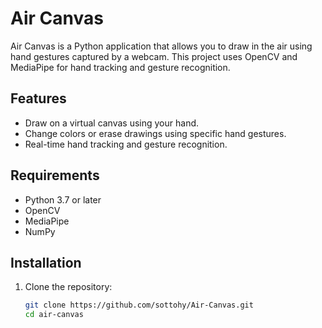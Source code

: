 # Air Canvas

Air Canvas is a Python application that allows you to draw in the air using hand gestures captured by a webcam. This project uses OpenCV and MediaPipe for hand tracking and gesture recognition.

## Features

- Draw on a virtual canvas using your hand.
- Change colors or erase drawings using specific hand gestures.
- Real-time hand tracking and gesture recognition.

## Requirements

- Python 3.7 or later
- OpenCV
- MediaPipe
- NumPy

## Installation

1. Clone the repository:
   ```bash
   git clone https://github.com/sottohy/Air-Canvas.git
   cd air-canvas
